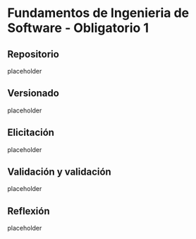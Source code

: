 
# Fundamentos de Ingenieria de Software - Obligatorio 1

## Repositorio

placeholder

## Versionado

placeholder

## Elicitación

placeholder

## Validación y  validación

placeholder

## Reflexión

placeholder
